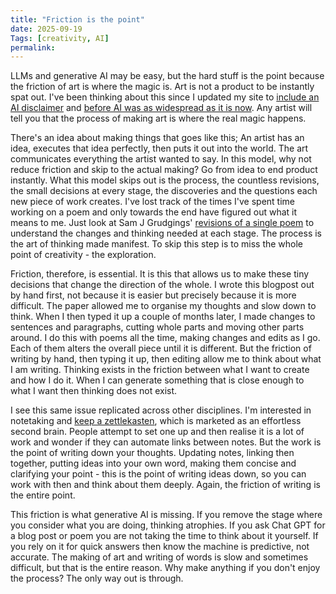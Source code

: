 ```yaml
---
title: "Friction is the point"
date: 2025-09-19
Tags: [creativity, AI]
permalink:
---
```


LLMs and generative AI may be easy, but the hard stuff is the point because the friction of art is where the magic is. Art is not a product to be instantly spat out. I've been thinking about this since I updated my site to [include an AI disclaimer](/posts/ai-and-me/) and [before AI was as widespread as it is now](/posts/2021-08-19-art-is-play/). Any artist will tell you that the process of making art is where the real magic happens. 

There's an idea about making things that goes like this; An artist has an idea, executes that idea perfectly, then puts it out into the world. The art communicates everything the artist wanted to say. In this model, why not reduce friction and skip to the actual making? Go from idea to end product instantly. What this model skips out is the process, the countless revisions, the small decisions at every stage, the discoveries and the questions each new piece of work creates. I've lost track of the times I've spent time working on a poem and only towards the end have figured out what it means to me. Just look at Sam J Grudgings' [revisions of a single poem](https://youtu.be/FbdvgOa7TbA?si=TD8K2tRaBrSH_S4Y) to understand the changes and thinking needed at each stage. The process is the art of thinking made manifest. To skip this step is to miss the whole point of creativity - the exploration.

Friction, therefore, is essential. It is this that allows us to make these tiny decisions that change the direction of the whole. I wrote this blogpost out by hand first, not because it is easier but precisely because it is more difficult. The paper allowed me to organise my thoughts and slow down to think. When I then typed it up a couple of months later, I made changes to sentences and paragraphs, cutting whole parts and moving other parts around. I do this with poems all the time, making changes and edits as I go. Each of them alters the overall piece until it is different. But the friction of writing by hand, then typing it up, then editing allow me to think about what I am writing. Thinking exists in the friction between what I want to create and how I do it. When I can generate something that is close enough to what I want then thinking does not exist. 

I see this same issue replicated across other disciplines. I'm interested in notetaking and [keep a zettlekasten](https://notes.davidralphlewis.co.uk/), which is marketed as an effortless second brain. People attempt to set one up and then realise it is a lot of work and wonder if they can automate links between notes. But the work is the point of writing down your thoughts. Updating notes, linking then together, putting ideas into your own word, making them concise and clarifying your point - this is the point of writing ideas down, so you can work with then and think about them deeply. Again, the friction of writing is the entire point.

This friction is what generative AI is missing. If you remove the stage where you consider what you are doing, thinking atrophies. If you ask Chat GPT for a blog post or poem you are not taking the time to think about it yourself. If you rely on it for quick answers then know the machine is predictive, not accurate. The making of art and writing of words is slow and sometimes difficult, but that is the entire reason. Why make anything if you don't enjoy the process? The only way out is through.